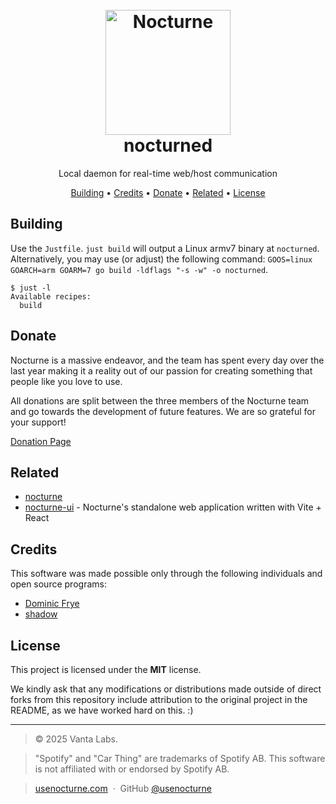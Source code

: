 <h1 align="center">
  <br>
  <img src="https://usenocturne.com/images/logo.png" alt="Nocturne" width="200">
  <br>
  nocturned
  <br>
</h1>

<p align="center">Local daemon for real-time web/host communication</p>

<p align="center">
  <a href="#building">Building</a> •
  <a href="#credits">Credits</a> •
  <a href="#donate">Donate</a> •
  <a href="#related">Related</a> •
  <a href="#license">License</a>
</p>

## Building

Use the `Justfile`. `just build` will output a Linux armv7 binary at `nocturned`. Alternatively, you may use (or adjust) the following command: `GOOS=linux GOARCH=arm GOARM=7 go build -ldflags "-s -w" -o nocturned`.

```
$ just -l
Available recipes:
  build
```

## Donate

Nocturne is a massive endeavor, and the team has spent every day over the last year making it a reality out of our passion for creating something that people like you love to use.

All donations are split between the three members of the Nocturne team and go towards the development of future features. We are so grateful for your support!

[Donation Page](https://usenocturne.com/donate)

## Related

- [nocturne](https://github.com/usenocturne/nocturne)
- [nocturne-ui](https://github.com/usenocturne/nocturne-ui) - Nocturne's standalone web application written with Vite + React

## Credits

This software was made possible only through the following individuals and open source programs:

- [Dominic Frye](https://github.com/itsnebulalol)
- [shadow](https://github.com/68p)

## License

This project is licensed under the **MIT** license.

We kindly ask that any modifications or distributions made outside of direct forks from this repository include attribution to the original project in the README, as we have worked hard on this. :)

---

> © 2025 Vanta Labs.

> "Spotify" and "Car Thing" are trademarks of Spotify AB. This software is not affiliated with or endorsed by Spotify AB.

> [usenocturne.com](https://usenocturne.com) &nbsp;&middot;&nbsp;
> GitHub [@usenocturne](https://github.com/usenocturne)
